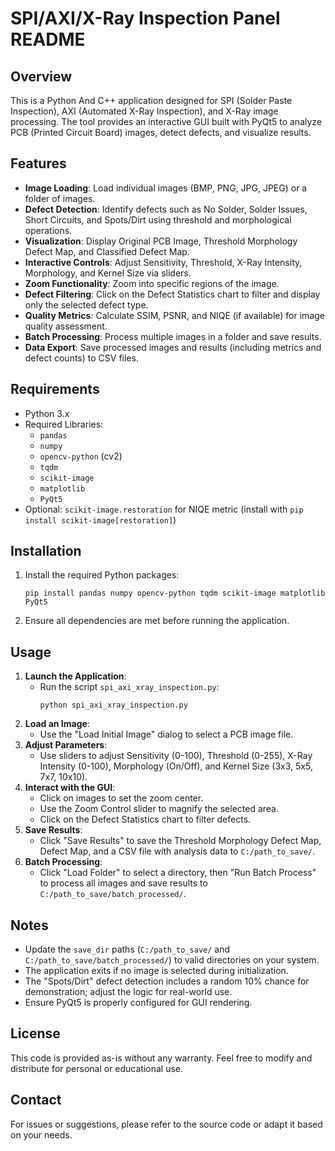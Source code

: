 # SPI/AXI/X-Ray Inspection Panel README

## Overview
This is a Python And C++ application designed for SPI (Solder Paste Inspection), AXI (Automated X-Ray Inspection), and X-Ray image processing. The tool provides an interactive GUI built with PyQt5 to analyze PCB (Printed Circuit Board) images, detect defects, and visualize results.

## Features
- **Image Loading**: Load individual images (BMP, PNG, JPG, JPEG) or a folder of images.
- **Defect Detection**: Identify defects such as No Solder, Solder Issues, Short Circuits, and Spots/Dirt using threshold and morphological operations.
- **Visualization**: Display Original PCB Image, Threshold Morphology Defect Map, and Classified Defect Map.
- **Interactive Controls**: Adjust Sensitivity, Threshold, X-Ray Intensity, Morphology, and Kernel Size via sliders.
- **Zoom Functionality**: Zoom into specific regions of the image.
- **Defect Filtering**: Click on the Defect Statistics chart to filter and display only the selected defect type.
- **Quality Metrics**: Calculate SSIM, PSNR, and NIQE (if available) for image quality assessment.
- **Batch Processing**: Process multiple images in a folder and save results.
- **Data Export**: Save processed images and results (including metrics and defect counts) to CSV files.

## Requirements
- Python 3.x
- Required Libraries:
  - `pandas`
  - `numpy`
  - `opencv-python` (cv2)
  - `tqdm`
  - `scikit-image`
  - `matplotlib`
  - `PyQt5`
- Optional: `scikit-image.restoration` for NIQE metric (install with `pip install scikit-image[restoration]`)

## Installation
1. Install the required Python packages:
   ```
   pip install pandas numpy opencv-python tqdm scikit-image matplotlib PyQt5
   ```
2. Ensure all dependencies are met before running the application.

## Usage
1. **Launch the Application**:
   - Run the script `spi_axi_xray_inspection.py`:
     ```
     python spi_axi_xray_inspection.py
     ```
2. **Load an Image**:
   - Use the "Load Initial Image" dialog to select a PCB image file.
3. **Adjust Parameters**:
   - Use sliders to adjust Sensitivity (0-100), Threshold (0-255), X-Ray Intensity (0-100), Morphology (On/Off), and Kernel Size (3x3, 5x5, 7x7, 10x10).
4. **Interact with the GUI**:
   - Click on images to set the zoom center.
   - Use the Zoom Control slider to magnify the selected area.
   - Click on the Defect Statistics chart to filter defects.
5. **Save Results**:
   - Click "Save Results" to save the Threshold Morphology Defect Map, Defect Map, and a CSV file with analysis data to `C:/path_to_save/`.
6. **Batch Processing**:
   - Click "Load Folder" to select a directory, then "Run Batch Process" to process all images and save results to `C:/path_to_save/batch_processed/`.

## Notes
- Update the `save_dir` paths (`C:/path_to_save/` and `C:/path_to_save/batch_processed/`) to valid directories on your system.
- The application exits if no image is selected during initialization.
- The "Spots/Dirt" defect detection includes a random 10% chance for demonstration; adjust the logic for real-world use.
- Ensure PyQt5 is properly configured for GUI rendering.

## License
This code is provided as-is without any warranty. Feel free to modify and distribute for personal or educational use.

## Contact
For issues or suggestions, please refer to the source code or adapt it based on your needs.
